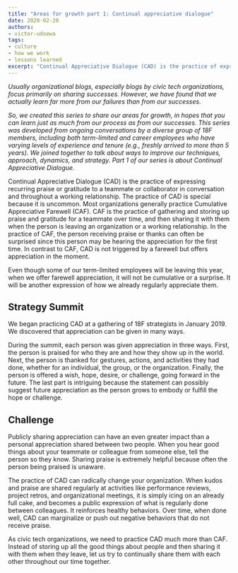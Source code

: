 ```yaml
---
title: "Areas for growth part 1: Continual appreciative dialogue"
date: 2020-02-20
authors:
- victor-udoewa
tags:
- culture
- how we work
- lessons learned
excerpt: "Continual Appreciative Dialogue (CAD) is the practice of expressing recurring praise or gratitude to a teammate or collaborator in conversation and throughout a working relationship. The practice of CAD is special because it is uncommon."
---
```


*Usually organizational blogs, especially blogs by civic tech
organizations, focus primarily on sharing successes. However, we have
found that we actually learn far more from our failures than
from our successes.*

*So, we created this series to share our areas for growth, in hopes that
you can learn just as much from our process as from our successes. This
series was developed from ongoing conversations by a diverse group of
18F members, including both term-limited and career employees who have
varying levels of experience and tenure (e.g., freshly arrived to more
than 5 years). We joined together to talk about ways to improve our
techniques, approach, dynamics, and strategy. Part 1 of our series is
about Continual Appreciative Dialogue.*

Continual Appreciative Dialogue (CAD) is the practice of expressing
recurring praise or gratitude to a teammate or collaborator in
conversation and throughout a working relationship. The practice of CAD
is special because it is uncommon. Most organizations generally practice
Cumulative Appreciative Farewell (CAF). CAF is the practice of gathering
and storing up praise and gratitude for a teammate over time, and then
sharing it with them when the person is leaving an organization or a
working relationship. In the practice of CAF, the person receiving
praise or thanks can often be surprised since this person may be hearing
the appreciation for the first time. In contrast to CAF, CAD is not
triggered by a farewell but offers appreciation in the moment.

Even though some of our term-limited employees will be leaving this year, when we offer farewell
appreciation, it will not be cumulative or a surprise. It will be
another expression of how we already regularly appreciate them.

## Strategy Summit

We began practicing CAD at a gathering of 18F strategists in January 2019. We discovered that appreciation can be given in many ways.

During the summit, each person was given appreciation in three ways.
First, the person is praised for who they are and how they show up in
the world. Next, the person is thanked for gestures, actions, and
activities they had done, whether for an individual, the group, or the
organization. Finally, the person is offered a wish, hope, desire, or
challenge, going forward in the future. The last part is intriguing
because the statement can possibly suggest future appreciation as the
person grows to embody or fulfill the hope or challenge.

## Challenge

Publicly sharing appreciation can have an even greater impact than a
personal appreciation shared between two people. When you hear good
things about your teammate or colleague from someone else, tell the
person so they know. Sharing praise is extremely helpful because often
the person being praised is unaware.

The practice of CAD can radically change your organization. When kudos
and praise are shared regularly at activities like performance reviews,
project retros, and organizational meetings, it is simply icing on an
already full cake, and becomes a public expression of what is regularly
done between colleagues. It reinforces healthy behaviors. Over time,
when done well, CAD can marginalize or push out negative behaviors that
do not receive praise.

As civic tech organizations, we need to practice CAD much more than CAF.
Instead of storing up all the good things about people and then sharing
it with them when they leave, let us try to continually share them with
each other throughout our time together.

